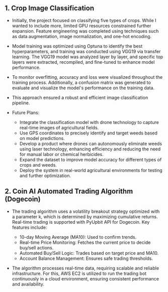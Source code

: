 ## 1. Crop Image Classification

- Initially, the project focused on classifying five types of crops. While I wanted to include more, limited GPU resources constrained further expansion. Feature engineering was completed using techniques such as data augmentation, image normalization, and one-hot encoding.

- Model training was optimized using Optuna to identify the best hyperparameters, and training was conducted using VGG19 via transfer learning. The VGG19 model was analyzed layer by layer, and specific top layers were extracted, recompiled, and fine-tuned to enhance model performance.

- To monitor overfitting, accuracy and loss were visualized throughout the training process. Additionally, a confusion matrix was generated to evaluate and visualize the model's performance on the training data.

- This approach ensured a robust and efficient image classification pipeline.

- Future Plans:
  - Integrate the classification model with drone technology to capture real-time images of agricultural fields.
  - Use GPS coordinates to precisely identify and target weeds based on model predictions.
  - Develop a product where drones can autonomously eliminate weeds using laser technology, enhancing efficiency and reducing the need for manual labor or chemical herbicides.
  - Expand the dataset to improve model accuracy for different types of crops and weeds.
  - Deploy the system in real-world agricultural environments for testing and further optimization.

## 2. Coin AI Automated Trading Algorithm (Dogecoin)

-  The trading algorithm uses a volatility breakout strategy optimized with a parameter k, which is determined by maximizing cumulative returns. Real-time trading is supported with PyUpbit API for Dogecoin. Key features include:
   -  10-day Moving Average (MA10): Used to confirm trends.
   -  Real-time Price Monitoring: Fetches the current price to decide buy/sell actions.
   -  Automated Buy/Sell Logic: Trades based on target price and MA10.
   -  Account Balance Management: Ensures safe trading thresholds.

-  The algorithm processes real-time data, requiring scalable and reliable infrastructure. For this, AWS EC2 is utilized to run the trading bot continuously in a cloud environment, ensuring consistent performance and availability.
